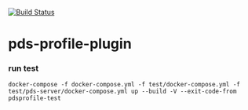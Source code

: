 [![Build Status](https://travis-ci.com/RENCI/pds-config.svg?token=hSyYs1SXtzNJJDmjUzHi&branch=master)](https://travis-ci.com/RENCI/pds-config)
# pds-profile-plugin


### run test

```
docker-compose -f docker-compose.yml -f test/docker-compose.yml -f test/pds-server/docker-compose.yml up --build -V --exit-code-from pdsprofile-test
```
